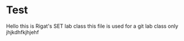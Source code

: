 # Test
Hello this is Rigat's SET lab class
this file is used for a git lab class only 
jhjkdhfkjhjehf


